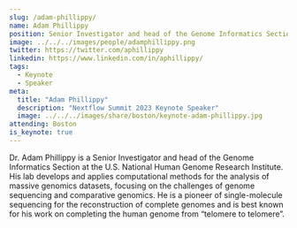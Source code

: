 ```yaml
---
slug: /adam-phillippy/
name: Adam Phillippy
position: Senior Investigator and head of the Genome Informatics Section at the U.S. National Human Genome Research Institute
image: ../../../images/people/adamphillippy.png
twitter: https://twitter.com/aphillippy
linkedin: https://www.linkedin.com/in/aphillippy/
tags:
  - Keynote
  - Speaker
meta:
  title: "Adam Phillippy"
  description: "Nextflow Summit 2023 Keynote Speaker"
  image: ../../../images/share/boston/keynote-adam-phillippy.jpg
attending: Boston
is_keynote: true
---
```

Dr. Adam Phillippy is a Senior Investigator and head of the Genome Informatics Section at the U.S. National Human Genome Research Institute. His lab develops and applies computational methods for the analysis of massive genomics datasets, focusing on the challenges of genome sequencing and comparative genomics. He is a pioneer of single-molecule sequencing for the reconstruction of complete genomes and is best known for his work on completing the human genome from “telomere to telomere”.
